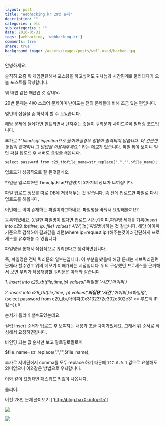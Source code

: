 ```yaml
---
layout: post
title: "Webhacking.kr 29번 문제"
description: ""
categories : etc
sub_categories : ""
date: 2016-05-31
tags: [webhacking, 'webhacking.kr']
comments: true
share: true
background_image: /assets/images/posts/well-used/hacked.jpg
---
```


안녕하세요.

솔직히 요즘 워 게임관련해서 포스팅을 하고싶어도 귀차늠과 시간핑계로 둘러대다가 오늘 포스트를 작성합니다.

뭐 매번 같은 패턴인 것 같네요.

  

29번 문제는 400 스코어 문제이며 난이도는 전의 문제들에 비해 조금 있는 편입니다.

몇번의 삽질을 좀 하셔야 할 수 도있습니다.

  

해당 문제에 들어가면 힌트라면서 던져주는 것들이 쿼리문과 사이드쪽에 필터링 코드입니다.

추가로 *"_blind sql injection으로 풀이하실경우 정답이 출력되지 않습니다. 더 간단한 방법이 존재하니 그 방법을
이용해주세요._" 라는 메모가 있습니다. 파일 폼이 보이니 일단 파일 업로드 후 서버로 요청을 해봅니다.

  

    select password from c29_tb$file_name=str_replace(".","",$file_name);

  

업로드가 성공적으로 잘 된것같네요.

파일을 업로드하면 Time,Ip,File(파일명)이 3가지의 정보가 보여집니다.

파일 업로드 정보를 따로 DB에 저장해두는 것 같습니다. 좀 전에 업로드한 파일로 다시 업로드를 해봅니다.

이번에는 이미 존재하는 파일이라고하네요. 파일명을 바꿔서 요청해볼까요?

등록되었네요. 동일한 파일명이 없다면 업로드 시간,아이피,파일명 세개를 기록(_insert into c29_tb(time, ip, file)
values('시간','ip','파일명')_)하는 것 같습니다. 해당 아이피 기준으로 검색하여 결과값을 리턴(where ip=request
ip )해주는것이라 간단하게 프로세스를 유추해볼 수 있습니다.

  

파일명을 통해서 직접적으로 쿼리한다고 생각하면됩니다.

즉, 파일명은 전체 쿼리문의 일부분입니다. 이 부분을 봤을때 해당 문제는 서브쿼리관련 문제라 할수있고 위의 메모가 이해가되는 시점입니다.
위의 구상했던 프로세스를 근거해서 보면 우리가 작성해얗할 쿼리문은 아래와 같습니다.

  

_1\. insert into c29_tb(file,time,ip) values('파일명','시간','아이피')_

_2\. insert into c29_tb(file,time, ip)
values('__파일명__','__시간__','아이피')_=>파일명',(select password from
c29_tb),아이피(0x3132372e302e302e31 <= 루프백 IP임ㅋ));#

  

순서가 틀리네 할수도있는데요.

컬럽 Insert 순서가 업로드 후 보여지는 내용과 조금 차이가있네요. 그래서 위 순서로 작성해서 요청하면됩니다.

바인딩 되는 값 순서만 보고 팔로팔로팔로미

  

$file_name=str_replace(".","",$file_name);

추가로 서버단에서 comma를 모두 replace 하기 때문에 `127.0.0.1` 값으로 요청해도 의미없으니 이와같은 방법으로 우회합니다.

  

이와 같이 요청하면 패스워드 키값이 나옵니다.

클리어.

  

이전 28번 문제 풀이보기 ['http://blog.hax0r.info/615']

  

  

![](/assets/images/posts/641/265DCA4F574D0B5C374F75.JPEG)

  

  

![](/assets/images/posts/641/24240B49574D0AC116ED2A.JPEG)

  

